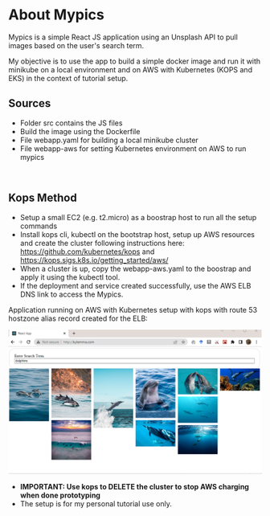 
# About Mypics
Mypics is a simple React JS application using an Unsplash API to pull images based on the user's search term.

My objective is to use the app to build a simple docker image and run it with minikube on a local environment and on AWS with Kubernetes (KOPS and EKS) in the context of tutorial setup.

## Sources
- Folder src contains the JS files
- Build the image using the Dockerfile 
- File webapp.yaml for building a local minikube cluster
- File webapp-aws for setting Kubernetes environment on AWS to run mypics
<br>

## Kops Method
- Setup a small EC2 (e.g. t2.micro) as  a boostrap host to run all the setup commands
- Install kops cli, kubectl on the bootstrap host, setup up AWS resources and create the cluster following instructions here: https://github.com/kubernetes/kops and https://kops.sigs.k8s.io/getting_started/aws/ 
- When a cluster is up, copy the webapp-aws.yaml to the boostrap and apply it using the kubectl tool.
- If the deployment and service created successfully, use the AWS ELB DNS link to access the Mypics.

Application running on AWS with Kubernetes setup with kops with route 53 hostzone alias record created for the ELB:

<img src="./images/dolphins.png" style="zoom: 80%;" />

<br>

- **IMPORTANT: Use kops to DELETE the cluster to stop AWS charging when done prototyping**
- The setup is for my personal tutorial use only.
